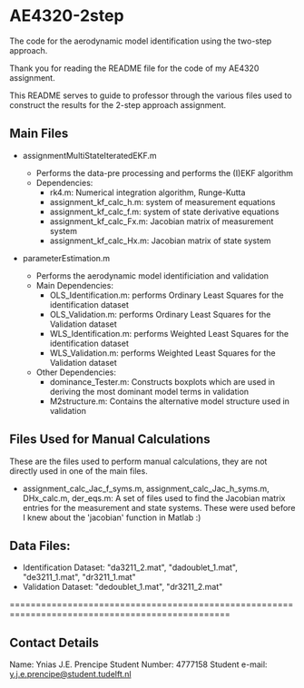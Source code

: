 # AE4320-2step
The code for the aerodynamic model identification using the two-step approach.

Thank you for reading the README file for the code of my AE4320 assignment.

This README serves to guide to professor through the various files used to construct the results
for the 2-step approach assignment.

Main Files
------------
- assignmentMultiStateIteratedEKF.m
	- Performs the data-pre processing and performs the (I)EKF algorithm
	- Dependencies:
		- rk4.m: Numerical integration algorithm, Runge-Kutta
		- assignment_kf_calc_h.m: system of measurement equations
		- assignment_kf_calc_f.m: system of state derivative equations
		- assignment_kf_calc_Fx.m: Jacobian matrix of measurement system
		- assignment_kf_calc_Hx.m: Jacobian matrix of state system

- parameterEstimation.m
	- Performs the aerodynamic model identificiation and validation
	- Main Dependencies:
		- OLS_Identification.m: performs Ordinary Least Squares for the identification
			dataset
		- OLS_Validation.m: performs Ordinary Least Squares for the Validation
			dataset
		- WLS_Identification.m: performs Weighted Least Squares for the identification
			dataset
		- WLS_Validation.m: performs Weighted Least Squares for the Validation
			dataset
	- Other Dependencies:
		- dominance_Tester.m: Constructs boxplots which are used in deriving the most 
			dominant model terms in validation
		- M2structure.m: Contains the alternative model structure used in validation

Files Used for Manual Calculations
-----------------------------------
These are the files used to perform manual calculations, they are not directly used in one
of the main files.
- assignment_calc_Jac_f_syms.m, assignment_calc_Jac_h_syms.m, DHx_calc.m, der_eqs.m:
	A set of files used to find the Jacobian matrix entries for the measurement and state
	systems. These were used before I knew about the 'jacobian' function in Matlab :)

Data Files:
--------------
- Identification Dataset: "da3211_2.mat", "dadoublet_1.mat", "de3211_1.mat", "dr3211_1.mat"
- Validation Dataset: "dedoublet_1.mat", "dr3211_2.mat"


================================================================================================

Contact Details
----------------
Name:			Ynias J.E. Prencipe 
Student Number:		4777158
Student e-mail:		y.j.e.prencipe@student.tudelft.nl
